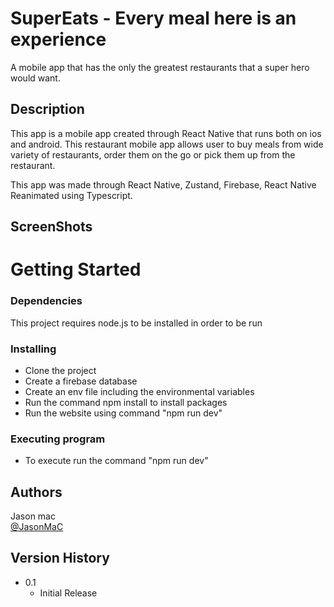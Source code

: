 # SuperEats - Every meal here is an experience

A mobile app that has the only the greatest restaurants that a super hero would want.

## Description

This app is a mobile app created through React Native that runs both on ios and android. This restaurant mobile app allows user to buy meals from wide variety of restaurants, order them on the go or pick them up from the restaurant.

This app was made through React Native, Zustand, Firebase, React Native Reanimated using Typescript.

## ScreenShots

# Getting Started

### Dependencies

This project requires node.js to be installed in order to be run

### Installing

- Clone the project
- Create a firebase database
- Create an env file including the environmental variables
- Run the command npm install to install packages
- Run the website using command "npm run dev"

### Executing program

- To execute run the command "npm run dev"

## Authors

Jason mac  
[@JasonMaC](https://github.com/JasonMac123/)

## Version History

- 0.1
  - Initial Release
